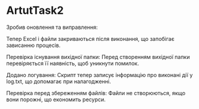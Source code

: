 # ArtutTask2

Зробив оновлення та виправлення:

Тепер Excel і файли закриваються після виконання, що запобігає зависанню процесів.

Перевірка існування вихідної папки: Перед створенням вихідної папки перевіряється її наявність, щоб уникнути помилок.

Додано логування: Скрипт тепер записує інформацію про виконані дії у log.txt, що допомагає при налагодженні.

Перевірка перед збереженням файлів: Файли не створюються, якщо вони порожні, що економить ресурси.
